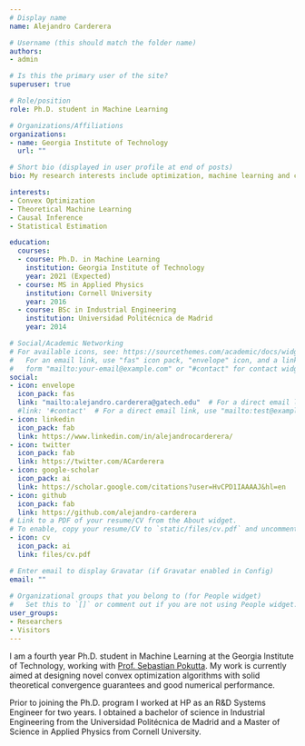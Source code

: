 ```yaml
---
# Display name
name: Alejandro Carderera

# Username (this should match the folder name)
authors:
- admin

# Is this the primary user of the site?
superuser: true

# Role/position
role: Ph.D. student in Machine Learning

# Organizations/Affiliations
organizations:
- name: Georgia Institute of Technology
  url: ""

# Short bio (displayed in user profile at end of posts)
bio: My research interests include optimization, machine learning and causal inference.

interests:
- Convex Optimization
- Theoretical Machine Learning
- Causal Inference
- Statistical Estimation

education:
  courses:
  - course: Ph.D. in Machine Learning
    institution: Georgia Institute of Technology
    year: 2021 (Expected)
  - course: MS in Applied Physics
    institution: Cornell University
    year: 2016
  - course: BSc in Industrial Engineering
    institution: Universidad Politécnica de Madrid
    year: 2014

# Social/Academic Networking
# For available icons, see: https://sourcethemes.com/academic/docs/widgets/#icons
#   For an email link, use "fas" icon pack, "envelope" icon, and a link in the
#   form "mailto:your-email@example.com" or "#contact" for contact widget.
social:
- icon: envelope
  icon_pack: fas
  link: "mailto:alejandro.carderera@gatech.edu"  # For a direct email link, use "mailto:test@example.org".
  #link: '#contact'  # For a direct email link, use "mailto:test@example.org".
- icon: linkedin
  icon_pack: fab
  link: https://www.linkedin.com/in/alejandrocarderera/
- icon: twitter
  icon_pack: fab
  link: https://twitter.com/ACarderera
- icon: google-scholar
  icon_pack: ai
  link: https://scholar.google.com/citations?user=HvCPD1IAAAAJ&hl=en
- icon: github
  icon_pack: fab
  link: https://github.com/alejandro-carderera
# Link to a PDF of your resume/CV from the About widget.
# To enable, copy your resume/CV to `static/files/cv.pdf` and uncomment the lines below.  
- icon: cv
  icon_pack: ai
  link: files/cv.pdf

# Enter email to display Gravatar (if Gravatar enabled in Config)
email: ""
  
# Organizational groups that you belong to (for People widget)
#   Set this to `[]` or comment out if you are not using People widget.  
user_groups:
- Researchers
- Visitors
---
```


I am a fourth year Ph.D. student in Machine Learning at the Georgia Institute of Technology, working with [Prof. Sebastian Pokutta](http://www.pokutta.com/). My work is currently aimed at designing novel convex optimization algorithms with solid theoretical convergence guarantees and good numerical performance.

Prior to joining the Ph.D. program I worked at HP as an R&D Systems Engineer for two years. I obtained a bachelor of science in Industrial Engineering from the Universidad Politécnica de Madrid and a Master of Science in Applied Physics from Cornell University.
